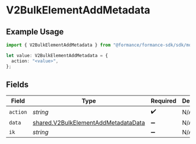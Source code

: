 # V2BulkElementAddMetadata

## Example Usage

```typescript
import { V2BulkElementAddMetadata } from "@formance/formance-sdk/sdk/models/shared";

let value: V2BulkElementAddMetadata = {
  action: "<value>",
};
```

## Fields

| Field                                                                                             | Type                                                                                              | Required                                                                                          | Description                                                                                       |
| ------------------------------------------------------------------------------------------------- | ------------------------------------------------------------------------------------------------- | ------------------------------------------------------------------------------------------------- | ------------------------------------------------------------------------------------------------- |
| `action`                                                                                          | *string*                                                                                          | :heavy_check_mark:                                                                                | N/A                                                                                               |
| `data`                                                                                            | [shared.V2BulkElementAddMetadataData](../../../sdk/models/shared/v2bulkelementaddmetadatadata.md) | :heavy_minus_sign:                                                                                | N/A                                                                                               |
| `ik`                                                                                              | *string*                                                                                          | :heavy_minus_sign:                                                                                | N/A                                                                                               |